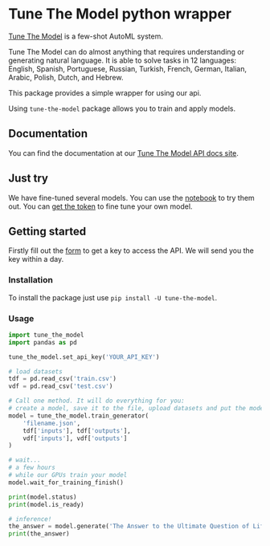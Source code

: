 # Tune The Model python wrapper

[Tune The Model](https://tunethemodel.com) is a few-shot AutoML system.

Tune The Model can do almost anything that requires understanding or generating natural language. It is able to solve tasks in 12 languages: English, Spanish, Portuguese, Russian, Turkish, French, German, Italian, Arabic, Polish, Dutch, and Hebrew.

This package provides a simple wrapper for using our api.

Using `tune-the-model` package allows you to train and apply models.

## Documentation

You can find the documentation at our [Tune The Model API docs site](https://tune-the-model.github.io/tune-the-model-docs/index.html).

## Just try

We have fine-tuned several models. You can use the [notebook](https://colab.research.google.com/github/beyondml/tune-the-model-py/blob/main/playbook.ipynb) to try them out. You can [get the token](https://tunethemodel.com) to fine tune your own model.

## Getting started

Firstly fill out the [form](https://tunethemodel.com) to get a key to access the API. We will send you the key within a day.

### Installation

To install the package just use `pip install -U tune-the-model`.

### Usage

```py
import tune_the_model
import pandas as pd

tune_the_model.set_api_key('YOUR_API_KEY')

# load datasets
tdf = pd.read_csv('train.csv')
vdf = pd.read_csv('test.csv')

# Call one method. It will do everything for you:
# create a model, save it to the file, upload datasets and put the model in the queue for training.
model = tune_the_model.train_generator(
    'filename.json',
    tdf['inputs'], tdf['outputs'],
    vdf['inputs'], vdf['outputs']
)

# wait...
# a few hours
# while our GPUs train your model
model.wait_for_training_finish()

print(model.status)
print(model.is_ready)

# inference!
the_answer = model.generate('The Answer to the Ultimate Question of Life, the Universe, and Everything')
print(the_answer)
```
